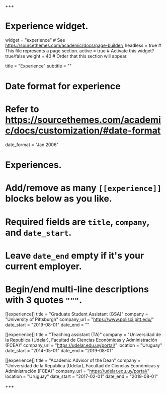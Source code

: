 +++
# Experience widget.
widget = "experience"  # See https://sourcethemes.com/academic/docs/page-builder/
headless = true  # This file represents a page section.
active = true  # Activate this widget? true/false
weight = 40  # Order that this section will appear.

title = "Experience"
subtitle = ""

# Date format for experience
#   Refer to https://sourcethemes.com/academic/docs/customization/#date-format
date_format = "Jan 2006"

# Experiences.
#   Add/remove as many `[[experience]]` blocks below as you like.
#   Required fields are `title`, `company`, and `date_start`.
#   Leave `date_end` empty if it's your current employer.
#   Begin/end multi-line descriptions with 3 quotes `"""`.
[[experience]]
  title = "Graduate Student Assistant (GSA)"
  company = "University of Pittsburgh"
  company_url = "https://www.polisci.pitt.edu/"
  date_start = "2019-08-01"
  date_end = ""

[[experience]]
  title = "Teaching assistant (TA)"
  company = "Universidad de la Republica (Udelar), Facultad de Ciencias Económicas y Administración (FCEA)"
  company_url = "https://udelar.edu.uy/portal/"
  location = "Uruguay"
  date_start = "2014-05-01"
  date_end = "2019-08-01"
 
 [[experience]]
  title = "Academic Advisor of the Dean"
  company = "Universidad de la Republica (Udelar), Facultad de Ciencias Económicas y Administración (FCEA)"
  company_url = "https://udelar.edu.uy/portal/"
  location = "Uruguay"
  date_start = "2017-02-01"
  date_end = "2019-08-01"
  
+++
